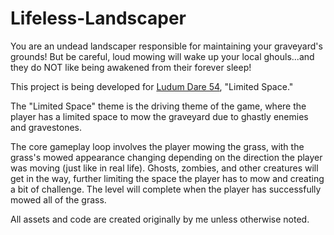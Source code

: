 # Lifeless-Landscaper
You are an undead landscaper responsible for maintaining your graveyard's grounds! But be careful, loud mowing will wake up your local ghouls...and they do NOT like being awakened from their forever sleep!

This project is being developed for [Ludum Dare 54](https://ldj.am/$371459), "Limited Space."

The "Limited Space" theme is the driving theme of the game, where the player has a limited space to mow the graveyard due to ghastly enemies and gravestones.

The core gameplay loop involves the player mowing the grass, with the grass's mowed appearance changing depending on the direction the player was moving (just like in real life). Ghosts, zombies, and other creatures will get in the way, further limiting the space the player has to mow and creating a bit of challenge. The level will complete when the player has successfully mowed all of the grass.

All assets and code are created originally by me unless otherwise noted.
